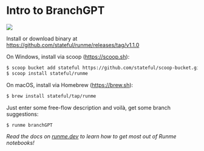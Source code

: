 # Intro to BranchGPT

[![](https://badgen.net/badge/Run%20this%20/Demo/5B3ADF?icon=https://runme.dev/img/logo.svg)](https://runme.dev/api/runme?repository=https://github.com/stateful/vscode-runme.git&fileToOpen=examples/branchGPT.md)

Install or download binary at https://github.com/stateful/runme/releases/tag/v1.1.0

On Windows, install via scoop (https://scoop.sh):

```sh
$ scoop bucket add stateful https://github.com/stateful/scoop-bucket.git
$ scoop install stateful/runme
```

On macOS, install via Homebrew (https://brew.sh):

```sh
$ brew install stateful/tap/runme
```

Just enter some free-flow description and voilà, get some branch suggestions:

```sh
$ runme branchGPT
```

*Read the docs on [runme.dev](https://www.runme.dev/docs/intro) to learn how to get most out of Runme notebooks!*
